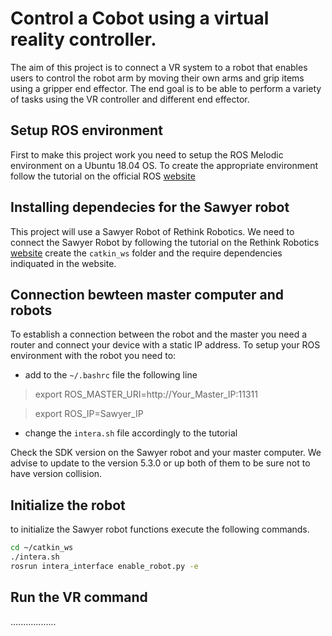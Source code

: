 # Control a Cobot using a virtual reality controller.

The aim of this project is to connect a VR system to a robot that enables users to control 
the robot arm by moving their own arms and grip items using a gripper end effector. 
The end goal is to be able to perform a variety of tasks using the VR controller and different end effector. 

## Setup ROS environment

First to make this project work you need to setup the ROS Melodic environment on a Ubuntu 18.04 OS. To create the appropriate environment follow the tutorial on the official ROS [website](http://wiki.ros.org/melodic/Installation/Ubuntu) 

## Installing dependecies for the Sawyer robot

This project will use a Sawyer Robot of Rethink Robotics. We need to connect the Sawyer Robot by following the tutorial on the Rethink Robotics [website](https://www.rethinkrobotics.com/)  create the `catkin_ws` folder and the require dependencies indiquated in the website.

## Connection bewteen master computer and robots

To establish a connection between the robot and the master you need a router and connect your device with a static IP address. To setup your ROS environment with the robot you need to:
 
- add to the `~/.bashrc` file the following line 
> export ROS_MASTER_URI=http://Your_Master_IP:11311

> export ROS_IP=Sawyer_IP

- change the `intera.sh` file accordingly to the tutorial

Check the SDK version on the Sawyer robot and your master computer. We advise to update to the version 5.3.0 or up both of them to be sure not to have version collision.

## Initialize the robot

to initialize the Sawyer robot functions execute the following commands.
```bash
cd ~/catkin_ws
./intera.sh
rosrun intera_interface enable_robot.py -e
```

## Run the VR command 

..................

